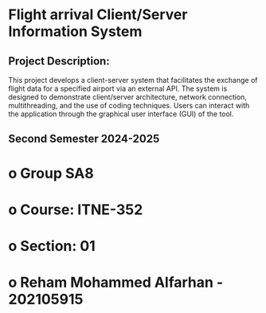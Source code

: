 # Flight arrival Client/Server Information System 

## Project Description:
This project develops a client-server system that facilitates the exchange of flight data for a specified airport via an external API.  The system is designed to demonstrate client/server architecture, network connection, multithreading, and the use of coding techniques. Users can interact with the application through the graphical user interface (GUI) of the tool.

## Second Semester 2024-2025
# o Group SA8
# o Course: ITNE-352
# o Section: 01
# o Reham Mohammed Alfarhan - 202105915





